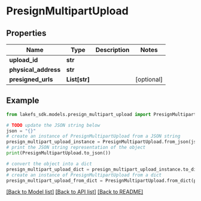# PresignMultipartUpload


## Properties

Name | Type | Description | Notes
------------ | ------------- | ------------- | -------------
**upload_id** | **str** |  | 
**physical_address** | **str** |  | 
**presigned_urls** | **List[str]** |  | [optional] 

## Example

```python
from lakefs_sdk.models.presign_multipart_upload import PresignMultipartUpload

# TODO update the JSON string below
json = "{}"
# create an instance of PresignMultipartUpload from a JSON string
presign_multipart_upload_instance = PresignMultipartUpload.from_json(json)
# print the JSON string representation of the object
print(PresignMultipartUpload.to_json())

# convert the object into a dict
presign_multipart_upload_dict = presign_multipart_upload_instance.to_dict()
# create an instance of PresignMultipartUpload from a dict
presign_multipart_upload_from_dict = PresignMultipartUpload.from_dict(presign_multipart_upload_dict)
```
[[Back to Model list]](../README.md#documentation-for-models) [[Back to API list]](../README.md#documentation-for-api-endpoints) [[Back to README]](../README.md)


